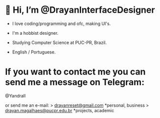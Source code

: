 # 👋 Hi, I’m @DrayanInterfaceDesigner
- I love coding/programming and ofc, making UI's.
- I'm a hobbist designer.
- Studying Computer Science at PUC-PR, Brazil.

- English / Portuguese.

# If you want to contact me you can send me a message on Telegram:
@Yandrall

or send me an e-mail: 
      > drayanreset@gmail.com *personal, business
      > drayan.magalhaes@pucpr.edu.br *projects, academic

<!---
DrayanInterfaceDesigner/DrayanInterfaceDesigner is a ✨ special ✨ repository because its `README.md` (this file) appears on your GitHub profile.
You can click the Preview link to take a look at your changes.
--->

